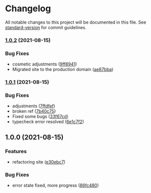 # Changelog

All notable changes to this project will be documented in this file. See [standard-version](https://github.com/conventional-changelog/standard-version) for commit guidelines.

### [1.0.2](https://github.com/claytonfbell/expendas3/compare/v1.0.1...v1.0.2) (2021-08-15)


### Bug Fixes

* cosmetic adjustments ([9ff8941](https://github.com/claytonfbell/expendas3/commit/9ff8941a5dc2ad39c1940e8798902b87edfac75c))
* Migrated site to the production domain ([ae87bba](https://github.com/claytonfbell/expendas3/commit/ae87bba0d2df647166e6d020a1d4aed9203fce9e))

### [1.0.1](https://github.com/claytonfbell/expendas3/compare/v1.0.0...v1.0.1) (2021-08-15)


### Bug Fixes

* adjustments ([7ffdfef](https://github.com/claytonfbell/expendas3/commit/7ffdfef9a0fdb634ce9e12d4bda9d36d8eac9ce6))
* broken ref ([7b40c75](https://github.com/claytonfbell/expendas3/commit/7b40c75845531c2b06fe130d170d6a939a9c8c73))
* Fixed some bugs ([33f67cd](https://github.com/claytonfbell/expendas3/commit/33f67cdf49fee63a49a66cf8993183cb3aad8a03))
* typecheck error resolved ([6e1c7f2](https://github.com/claytonfbell/expendas3/commit/6e1c7f2572fbf42682c9be75dc8091b70b821e2d))

## 1.0.0 (2021-08-15)


### Features

* refactoring site ([e30ebc7](https://github.com/claytonfbell/expendas3/commit/e30ebc7bb4bfe5af19cdcaf4e77aba4eb49ca6b0))


### Bug Fixes

* error state fixed, more progress ([86fc480](https://github.com/claytonfbell/expendas3/commit/86fc480138e2c2bb0b02afab9611bf562f9fa503))
